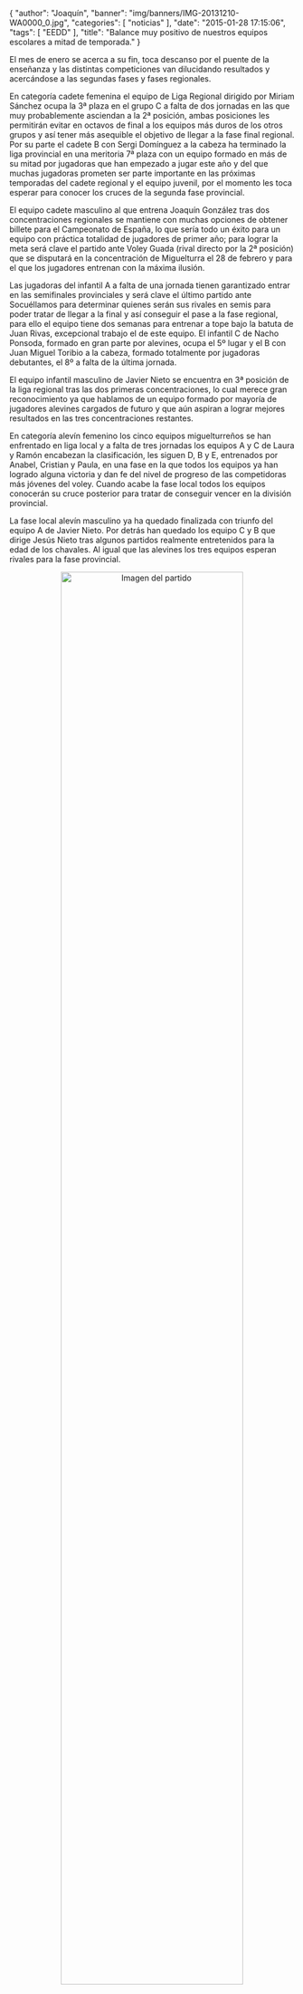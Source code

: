 {
  "author": "Joaquín", 
  "banner": "img/banners/IMG-20131210-WA0000_0.jpg", 
  "categories": [
    "noticias"
  ], 
  "date": "2015-01-28 17:15:06", 
  "tags": [
    "EEDD"
  ], 
  "title": "Balance muy positivo de nuestros equipos escolares a mitad de temporada."
}

El mes de enero se acerca a su fin, toca descanso por el puente de la enseñanza y las distintas competiciones van dilucidando resultados y acercándose a las segundas fases y fases regionales.

En categoría cadete femenina el equipo de Liga Regional dirigido por Miriam Sánchez ocupa la 3ª plaza en el grupo C a falta de dos jornadas en las que muy probablemente asciendan a la 2ª posición, ambas posiciones les permitirán evitar en octavos de final a los equipos más duros de los otros grupos y así tener más asequible el objetivo de llegar a la fase final regional. Por su parte el cadete B con Sergi Domínguez a la cabeza ha terminado la liga provincial en una meritoria 7ª plaza con un equipo formado en más de su mitad por jugadoras que han empezado a jugar este año y del que muchas jugadoras prometen ser parte importante en las próximas temporadas del cadete regional y el equipo juvenil, por el momento les toca esperar para conocer los cruces de la segunda fase provincial.

El equipo cadete masculino al que entrena Joaquín González tras dos concentraciones regionales se mantiene con muchas opciones de obtener billete para el Campeonato de España, lo que sería todo un éxito para un equipo con práctica totalidad de jugadores de primer año; para lograr la meta será clave el partido ante Voley Guada (rival directo por la 2ª posición) que se disputará en la concentración de Miguelturra el 28 de febrero y para el que los jugadores entrenan con la máxima ilusión.

Las jugadoras del infantil A a falta de una jornada tienen garantizado entrar en las semifinales provinciales y será clave el último partido ante Socuéllamos para determinar quienes serán sus rivales en semis para poder tratar de llegar a la final y así conseguir el pase a la fase regional, para ello el equipo tiene dos semanas para entrenar a tope bajo la batuta de Juan Rivas, excepcional trabajo el de este equipo. El infantil C de Nacho Ponsoda, formado en gran parte por alevines, ocupa el 5º lugar y el B con Juan Miguel Toribio a la cabeza, formado totalmente por jugadoras debutantes, el 8º a falta de la última jornada.

El equipo infantil masculino de Javier Nieto se encuentra en 3ª posición de la liga regional tras las dos primeras concentraciones, lo cual merece gran reconocimiento ya que hablamos de un equipo  formado por mayoría de jugadores alevines cargados de futuro y que aún aspiran a lograr mejores resultados en las tres concentraciones restantes.

En categoría alevín femenino los cinco equipos miguelturreños se han enfrentado en liga local y a falta de tres jornadas los equipos A y C de Laura y Ramón encabezan la clasificación, les siguen D, B y E, entrenados por Anabel, Cristian y Paula, en una fase en la que todos los equipos ya han logrado alguna victoria y dan fe del nivel de progreso de las competidoras más jóvenes del voley. Cuando acabe la fase local todos los equipos conocerán su cruce posterior para tratar de conseguir vencer en la división provincial.

La fase local alevín masculino ya ha quedado finalizada con triunfo del equipo A de Javier Nieto. Por detrás han quedado los equipo C y B que dirige Jesús Nieto tras algunos partidos realmente entretenidos para la edad de los chavales. Al igual que las alevines los tres equipos esperan rivales para la fase provincial.

<center>
<a target="_new" href="http://www.advmiguelturra.org/img/banners/IMG-20131210-WA0000_0.jpg"> 
<img alt="Imagen del partido" width="80%" align="center" src="http://www.advmiguelturra.org/img/banners/IMG-20131210-WA0000_0.jpg"/> </a> </center>



